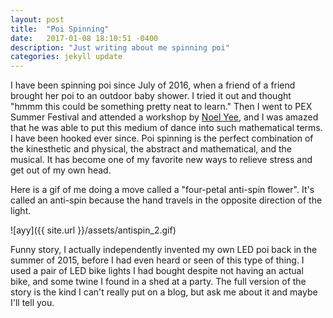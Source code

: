 ```yaml
---
layout: post
title:  "Poi Spinning"
date:   2017-01-08 18:10:51 -0400
description: "Just writing about me spinning poi"
categories: jekyll update
---
```

I have been spinning poi since July of 2016, when a friend of a friend brought her poi to an outdoor baby shower. I tried it out and thought "hmmm this could be something pretty neat to learn." Then I went to PEX Summer Festival and attended a workshop by [Noel Yee](http://noelyee.com/), and I was amazed that he was able to put this medium of dance into such mathematical terms. I have been hooked ever since. Poi spinning is the perfect combination of the kinesthetic and physical, the abstract and mathematical, and the musical. It has become one of my favorite new ways to relieve stress and get out of my own head.

Here is a gif of me doing a move called a "four-petal anti-spin flower". It's called an anti-spin because the hand travels in the opposite direction of the light.

![ayy]({{ site.url }}/assets/antispin_2.gif)


Funny story, I actually independently invented my own LED poi back in the summer of 2015, before I had even heard or seen of this type of thing. I used a pair of LED bike lights I had bought despite not having an actual bike, and some twine I found in a shed at a party. The full version of the story is the kind I can't really put on a blog, but ask me about it and maybe I'll tell you.